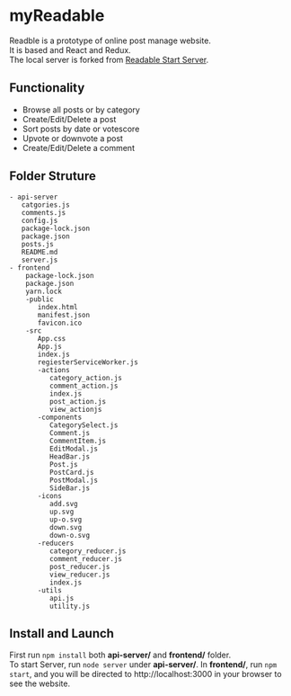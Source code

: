 # myReadable
Readble is a prototype of online post manage website. </br>
It is based and React and Redux. </br>
The local server is forked from [Readable Start Server](https://github.com/udacity/reactnd-project-readable-starter).

## Functionality
- Browse all posts or by category
- Create/Edit/Delete a post
- Sort posts by date or votescore
- Upvote or downvote a post
- Create/Edit/Delete a comment

## Folder Struture
```
- api-server
   catgories.js
   comments.js
   config.js
   package-lock.json
   package.json
   posts.js
   README.md
   server.js
- frontend
    package-lock.json
    package.json
    yarn.lock
    -public
       index.html
       manifest.json
       favicon.ico
    -src
       App.css
       App.js
       index.js
       regiesterServiceWorker.js
       -actions
          category_action.js
          comment_action.js
          index.js
          post_action.js
          view_actionjs
       -components
          CategorySelect.js
          Comment.js
          CommentItem.js
          EditModal.js
          HeadBar.js
          Post.js
          PostCard.js
          PostModal.js
          SideBar.js
       -icons
          add.svg
          up.svg
          up-o.svg
          down.svg
          down-o.svg
       -reducers
          category_reducer.js
          comment_reducer.js
          post_reducer.js
          view_reducer.js
          index.js
       -utils
          api.js
          utility.js
```

## Install and Launch
First run `npm install` both **api-server/** and **frontend/** folder.  </br>
To start Server, run `node server` under **api-server/**.
In **frontend/**, run `npm start`, and you will be directed to http://localhost:3000 in your browser to see the website.
